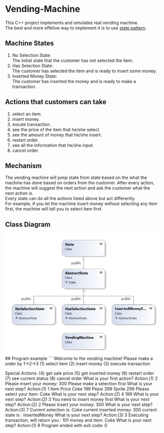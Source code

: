 # Vending-Machine
This C++ project implements and simulates real vending machine.  
The best and more effetive way to implement it is to use [state pattern](https://en.wikipedia.org/wiki/State_pattern).  
## Machine States
1. No Selection State:  
The initial state that the customer has not selected the item.  
2. Has Selection State:  
The customer has selected the item and is ready to insert some money.  
3. Inserted Money State:  
The customer has inserted the money and is ready to make a transaction.  
## Actions that customers can take
1. select an item.  
2. insert money.
3. excute transaction.
4. see the price of the item that he/she select.
5. see the amount of money that he/she insert.
6. restart order.
7. see all the information that he/she input.
8. cancel order.
## Mechanism
The vending machine will jump state from state based on the what the machine has done based on orders from the customer. After every action, the machine will suggest the next action and ask the customer what the next action is.     
Every state can do all the actions listed above but act differently.  
For example, if you let the machine insert money without selecting any item first, the machine will tell you to select item first.
## Class Diagram
<img src="class diagram.PNG">
## Program example
```
Welcome to the vending machine!
Please make a order by 1->2->3
(1) select item
(2) insert money
(3) execute transaction

Special Actions:
(4) get sale price
(5) get inserted money
(6) restart order
(7) see current status
(8) cancel order
What is your first action? Action:(1) 2
Please insert your money: 300
Please make a selection first
What is your next step? Action:(1) 1
	Item	Price
	Coke	199
	Pepsi	399
	Sprite	299
Please select your item: Coke
What is your next step? Action:(2) 4
199
What is your next step? Action:(2) 3
You need to insert money first
What is your next step? Action:(2) 2
Please insert your money: 300
What is your next step? Action:(3) 7
Current selection is: Coke
current inserted money: 300
current state is : InsertedMoney
What is your next step? Action:(3) 3
Executing transaction, will return you : 101 money and item: Coke
What is your next step? Action:(1) 8
Program ended with exit code: 0
```
